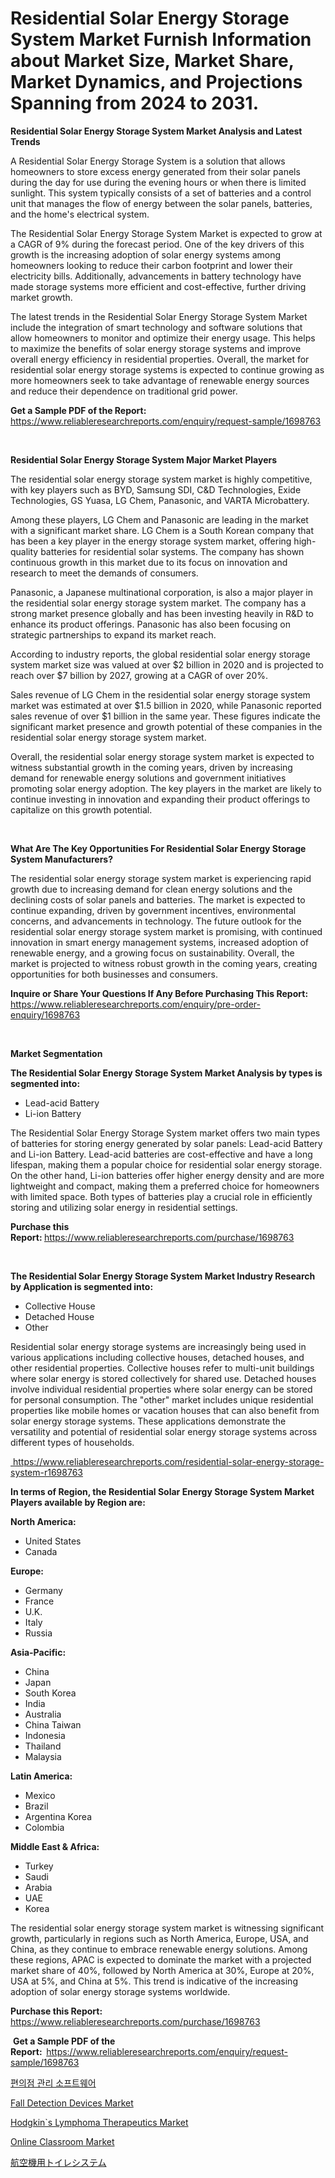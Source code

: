<p><h1>Residential Solar Energy Storage System Market Furnish Information about Market Size, Market Share, Market Dynamics, and Projections Spanning from 2024 to 2031.</h1></p><p><strong>Residential Solar Energy Storage System Market Analysis and Latest Trends</strong></p>
<p><p>A Residential Solar Energy Storage System is a solution that allows homeowners to store excess energy generated from their solar panels during the day for use during the evening hours or when there is limited sunlight. This system typically consists of a set of batteries and a control unit that manages the flow of energy between the solar panels, batteries, and the home's electrical system.</p><p>The Residential Solar Energy Storage System Market is expected to grow at a CAGR of 9% during the forecast period. One of the key drivers of this growth is the increasing adoption of solar energy systems among homeowners looking to reduce their carbon footprint and lower their electricity bills. Additionally, advancements in battery technology have made storage systems more efficient and cost-effective, further driving market growth.</p><p>The latest trends in the Residential Solar Energy Storage System Market include the integration of smart technology and software solutions that allow homeowners to monitor and optimize their energy usage. This helps to maximize the benefits of solar energy storage systems and improve overall energy efficiency in residential properties. Overall, the market for residential solar energy storage systems is expected to continue growing as more homeowners seek to take advantage of renewable energy sources and reduce their dependence on traditional grid power.</p></p>
<p><strong>Get a Sample PDF of the Report:&nbsp;</strong> <a href="https://www.reliableresearchreports.com/enquiry/request-sample/1698763">https://www.reliableresearchreports.com/enquiry/request-sample/1698763</a></p>
<p>&nbsp;</p>
<p><strong>Residential Solar Energy Storage System Major Market Players</strong></p>
<p><p>The residential solar energy storage system market is highly competitive, with key players such as BYD, Samsung SDI, C&D Technologies, Exide Technologies, GS Yuasa, LG Chem, Panasonic, and VARTA Microbattery. </p><p>Among these players, LG Chem and Panasonic are leading in the market with a significant market share. LG Chem is a South Korean company that has been a key player in the energy storage system market, offering high-quality batteries for residential solar systems. The company has shown continuous growth in this market due to its focus on innovation and research to meet the demands of consumers.</p><p>Panasonic, a Japanese multinational corporation, is also a major player in the residential solar energy storage system market. The company has a strong market presence globally and has been investing heavily in R&D to enhance its product offerings. Panasonic has also been focusing on strategic partnerships to expand its market reach.</p><p>According to industry reports, the global residential solar energy storage system market size was valued at over $2 billion in 2020 and is projected to reach over $7 billion by 2027, growing at a CAGR of over 20%. </p><p>Sales revenue of LG Chem in the residential solar energy storage system market was estimated at over $1.5 billion in 2020, while Panasonic reported sales revenue of over $1 billion in the same year. These figures indicate the significant market presence and growth potential of these companies in the residential solar energy storage system market. </p><p>Overall, the residential solar energy storage system market is expected to witness substantial growth in the coming years, driven by increasing demand for renewable energy solutions and government initiatives promoting solar energy adoption. The key players in the market are likely to continue investing in innovation and expanding their product offerings to capitalize on this growth potential.</p></p>
<p>&nbsp;</p>
<p><strong>What Are The Key Opportunities For Residential Solar Energy Storage System Manufacturers?</strong></p>
<p><p>The residential solar energy storage system market is experiencing rapid growth due to increasing demand for clean energy solutions and the declining costs of solar panels and batteries. The market is expected to continue expanding, driven by government incentives, environmental concerns, and advancements in technology. The future outlook for the residential solar energy storage system market is promising, with continued innovation in smart energy management systems, increased adoption of renewable energy, and a growing focus on sustainability. Overall, the market is projected to witness robust growth in the coming years, creating opportunities for both businesses and consumers.</p></p>
<p><strong>Inquire or Share Your Questions If Any Before Purchasing This Report:</strong> <a href="https://www.reliableresearchreports.com/enquiry/pre-order-enquiry/1698763">https://www.reliableresearchreports.com/enquiry/pre-order-enquiry/1698763</a></p>
<p>&nbsp;</p>
<p><strong>Market Segmentation</strong></p>
<p><strong>The Residential Solar Energy Storage System Market Analysis by types is segmented into:</strong></p>
<p><ul><li>Lead-acid Battery</li><li>Li-ion Battery</li></ul></p>
<p><p>The Residential Solar Energy Storage System market offers two main types of batteries for storing energy generated by solar panels: Lead-acid Battery and Li-ion Battery. Lead-acid batteries are cost-effective and have a long lifespan, making them a popular choice for residential solar energy storage. On the other hand, Li-ion batteries offer higher energy density and are more lightweight and compact, making them a preferred choice for homeowners with limited space. Both types of batteries play a crucial role in efficiently storing and utilizing solar energy in residential settings.</p></p>
<p><strong>Purchase this Report:&nbsp;</strong><a href="https://www.reliableresearchreports.com/purchase/1698763">https://www.reliableresearchreports.com/purchase/1698763</a></p>
<p>&nbsp;</p>
<p><strong>The Residential Solar Energy Storage System Market Industry Research by Application is segmented into:</strong></p>
<p><ul><li>Collective House</li><li>Detached House</li><li>Other</li></ul></p>
<p><p>Residential solar energy storage systems are increasingly being used in various applications including collective houses, detached houses, and other residential properties. Collective houses refer to multi-unit buildings where solar energy is stored collectively for shared use. Detached houses involve individual residential properties where solar energy can be stored for personal consumption. The "other" market includes unique residential properties like mobile homes or vacation houses that can also benefit from solar energy storage systems. These applications demonstrate the versatility and potential of residential solar energy storage systems across different types of households.</p></p>
<p><a href="https://www.reliableresearchreports.com/residential-solar-energy-storage-system-r1698763">&nbsp;https://www.reliableresearchreports.com/residential-solar-energy-storage-system-r1698763</a></p>
<p><strong>In terms of Region, the Residential Solar Energy Storage System Market Players available by Region are:</strong></p>
<p>
    <p> <strong> North America: </strong>
        <ul>
            <li>United States</li>
            <li>Canada</li>
        </ul>
        </p> 
    <p> <strong> Europe: </strong>
        <ul>
            <li>Germany</li>
            <li>France</li>
            <li>U.K.</li>
            <li>Italy</li>
            <li>Russia</li>
        </ul>
        </p> 
    <p> <strong> Asia-Pacific: </strong>
        <ul>
            <li>China</li>
            <li>Japan</li>
            <li>South Korea</li>
            <li>India</li>
            <li>Australia</li>
            <li>China Taiwan</li>
            <li>Indonesia</li>
            <li>Thailand</li>
            <li>Malaysia</li>
        </ul>
        </p> 
    <p> <strong> Latin America: </strong>
        <ul>
            <li>Mexico</li>
            <li>Brazil</li>
            <li>Argentina Korea</li>
            <li>Colombia</li>
        </ul>
        </p> 
    <p> <strong> Middle East & Africa: </strong>
        <ul>
            <li>Turkey</li>
            <li>Saudi</li>
            <li>Arabia</li>
            <li>UAE</li>
            <li>Korea</li>
        </ul>
    </p>
    </p>
<p><p>The residential solar energy storage system market is witnessing significant growth, particularly in regions such as North America, Europe, USA, and China, as they continue to embrace renewable energy solutions. Among these regions, APAC is expected to dominate the market with a projected market share of 40%, followed by North America at 30%, Europe at 20%, USA at 5%, and China at 5%. This trend is indicative of the increasing adoption of solar energy storage systems worldwide.</p></p>
<p><strong>Purchase this Report: </strong><a href="https://www.reliableresearchreports.com/purchase/1698763">https://www.reliableresearchreports.com/purchase/1698763</a></p>
<p>&nbsp;<strong>Get a Sample PDF of the Report:&nbsp;&nbsp;</strong><a href="https://www.reliableresearchreports.com/enquiry/request-sample/1698763">https://www.reliableresearchreports.com/enquiry/request-sample/1698763</a></p>
<p><strong></strong></p>
<p><p><a href="https://github.com/durgin521/Market-Research-Report-List-1/blob/main/462292964268.md">편의점 관리 소프트웨어</a></p><p><a href="https://www.linkedin.com/pulse/fall-detection-devices-market-size-trends-complete-industry-overview-wwwoe">Fall Detection Devices Market</a></p><p><a href="https://github.com/RoccoManning/Market-Research-Report-List-5/blob/main/hodgkins-lymphoma-therapeutics-market.md">Hodgkin`s Lymphoma Therapeutics Market</a></p><p><a href="https://www.linkedin.com/pulse/online-classroom-market-report-reveals-latest-trends-growth-opportunities-ug97e">Online Classroom Market</a></p><p><a href="https://github.com/JerelSchulit20231/Market-Research-Report-List-1/blob/main/596839865713.md">航空機用トイレシステム</a></p></p>